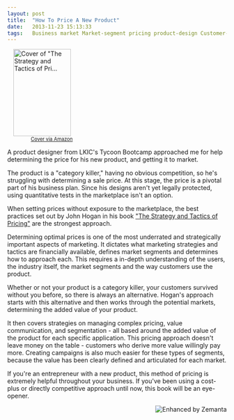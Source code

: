 ```yaml
---
layout: post
title:  "How To Price A New Product"
date:   2013-11-23 15:13:33
tags:   Business market Market-segment pricing product-design Customer-Development launching pricing
---
```


<div class="zemanta-img" style="margin: 1em; display: block;"><div><dl style="width: 142px;" class="wp-caption alignright"><dt class="wp-caption-dt"><a href="http://www.amazon.com/Strategy-Tactics-Pricing-Growing-Profitably/dp/0131856774%3FSubscriptionId%3D0G81C5DAZ03ZR9WH9X82%26tag%3Dzemanta-20%26linkCode%3Dxm2%26camp%3D2025%26creative%3D165953%26creativeASIN%3D0131856774"><img src="http://ecx.images-amazon.com/images/I/51ZPQBGNVJL._SL200_.jpg" alt="Cover of &quot;The Strategy and Tactics of Pri..." title="Cover of &quot;The Strategy and Tactics of Pri..." height="200" width="132"/></a></dt><dd class="wp-caption-dd zemanta-img-attribution" style="font-size: 0.8em;"><a href="http://www.amazon.com/Strategy-Tactics-Pricing-Growing-Profitably/dp/0131856774%3FSubscriptionId%3D0G81C5DAZ03ZR9WH9X82%26tag%3Dzemanta-20%26linkCode%3Dxm2%26camp%3D2025%26creative%3D165953%26creativeASIN%3D0131856774">Cover via Amazon</a></dd></dl></div></div>A product designer from LKIC's Tycoon Bootcamp approached me for help determining the price for his new product, and getting it to market.

The product is a "category killer," having no obvious competition, so he's struggling with determining a sale price. At this stage, the price is a pivotal part of his business plan. Since his designs aren't yet legally protected, using quantitative tests in the marketplace isn't an option.

When setting prices without exposure to the marketplace, the best practices set out by John Hogan in his book <a href="http://www.amazon.com/Strategy-Tactics-Pricing-Profitable-Decision/dp/013026248X">"The Strategy and Tactics of Pricing"</a> are the strongest approach.

Determining optimal prices is one of the most underrated and strategically important aspects of marketing. It dictates what marketing strategies and tactics are financially available, defines market segments and determines how to approach each. This requires a in-depth understanding of the users, the industry itself, the market segments and the way customers use the product.

Whether or not your product is a category killer, your customers survived without you before, so there is always an alternative. Hogan's approach starts with this alternative and then works through the potential markets, determining the added value of your product.

It then covers strategies on managing complex pricing, value communication, and segmentation - all based around the added value of the product for each specific application. This pricing approach doesn't leave money on the table - customers who derive more value willingly pay more. Creating campaigns is also much easier for these types of segments, because the value has been clearly defined and articulated for each market.

If you're an entrepreneur with a new product, this method of pricing is extremely helpful throughout your business. If you've been using a cost-plus or directly competitive approach until now, this book will be an eye-opener.



<div style="margin-top: 10px; height: 15px;" class="zemanta-pixie"><a class="zemanta-pixie-a" href="http://www.zemanta.com/" title="Enhanced by Zemanta"><img style="border: medium none ; float: right;" class="zemanta-pixie-img" src="http://img.zemanta.com/zemified_e.png?x-id=a4aa1a77-ac86-42f3-bcd1-a6a4873fdb13" alt="Enhanced by Zemanta"/></a><span class="zem-script more-related pretty-attribution"><script type="text/javascript" src="http://static.zemanta.com/readside/loader.js" defer="defer"></script></span></div>
